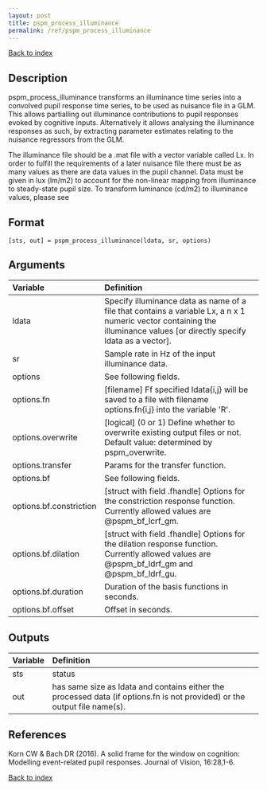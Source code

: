 ```yaml
---
layout: post
title: pspm_process_illuminance
permalink: /ref/pspm_process_illuminance
---
```

 
[Back to index](/PsPM/ref/)

## Description

pspm_process_illuminance transforms an illuminance time series into a convolved pupil response time series, to be used as nuisance file in a GLM. This allows partialling out illuminance contributions to pupil responses evoked by cognitive inputs. Alternatively it allows analysing the illuminance responses as such, by extracting parameter estimates relating to the nuisance regressors from the GLM.

The illuminance file should be a .mat file with a vector variable called Lx. In order to fulfill the requirements of a later nuisance file there must be as many values as there are data values in the pupil channel. Data must be given in lux (lm/m2) to account for the non-linear mapping from illuminance to steady-state pupil size. To transform luminance (cd/m2) to illuminance values, please see 


## Format

`[sts, out] = pspm_process_illuminance(ldata, sr, options)`


## Arguments

| Variable | Definition |
|:--|:--|
| ldata | Specify illuminance data as name of a file that contains a variable Lx, a n x 1 numeric vector containing the illuminance values [or directly specify ldata as a vector]. |
| sr | Sample rate in Hz of the input illuminance data. |
| options | See following fields. |
| options.fn | [filename] Ff specified ldata{i,j} will be saved to a file with filename options.fn{i,j} into the variable 'R'. |
| options.overwrite | [logical] (0 or 1) Define whether to overwrite existing output files or not. Default value: determined by pspm_overwrite. |
| options.transfer | Params for the transfer function. |
| options.bf | See following fields. |
| options.bf.constriction | [struct with field .fhandle] Options for the constriction response function. Currently allowed values are @pspm_bf_lcrf_gm. |
| options.bf.dilation | [struct with field .fhandle] Options for the dilation response function. Currently allowed values are @pspm_bf_ldrf_gm and @pspm_bf_ldrf_gu. |
| options.bf.duration | Duration of the basis functions in seconds. |
| options.bf.offset | Offset in seconds. |



## Outputs

| Variable | Definition |
|:--|:--|
| sts | status |
| out | has same size as ldata and contains either the processed data (if options.fn is not provided) or the output file name(s). |


## References

Korn CW & Bach DR (2016). A solid frame for the window on cognition: Modelling event-related pupil responses. Journal of Vision, 16:28,1-6.



[Back to index](/PsPM/ref/)
